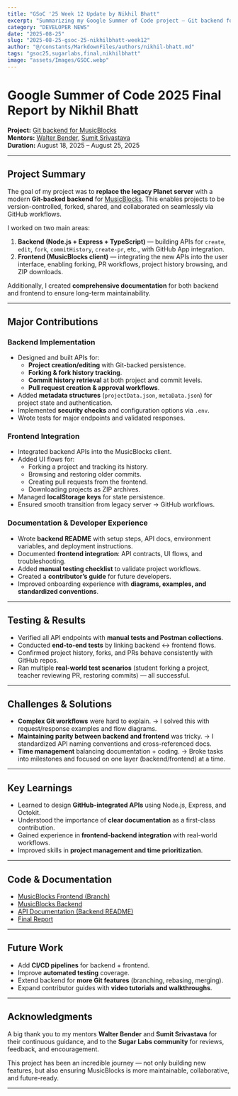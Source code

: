 ```yaml
---
title: "GSoC '25 Week 12 Update by Nikhil Bhatt"
excerpt: "Summarizing my Google Summer of Code project — Git backend for MusicBlocks. Highlights include implementing fork/PR workflows, writing detailed backend + frontend docs, and ensuring future contributors can onboard easily."
category: "DEVELOPER NEWS"
date: "2025-08-25"
slug: "2025-08-25-gsoc-25-nikhilbhatt-week12"
author: "@/constants/MarkdownFiles/authors/nikhil-bhatt.md"
tags: "gsoc25,sugarlabs,final,nikhilbhatt"
image: "assets/Images/GSOC.webp"
---
```


<!-- markdownlint-disable -->

# Google Summer of Code 2025 Final Report by Nikhil Bhatt

**Project:** [Git backend for MusicBlocks](https://github.com/benikk/musicblocks-backend)  
**Mentors:** [Walter Bender](https://github.com/walterbender), [Sumit Srivastava](https://github.com/sum2it)  
**Duration:** August 18, 2025 – August 25, 2025  

---

## Project Summary

The goal of my project was to **replace the legacy Planet server** with a modern **Git-backed backend** for [MusicBlocks](https://github.com/sugarlabs/musicblocks). This enables projects to be version-controlled, forked, shared, and collaborated on seamlessly via GitHub workflows.  

I worked on two main areas:  

1. **Backend (Node.js + Express + TypeScript)** — building APIs for `create`, `edit`, `fork`, `commitHistory`, `create-pr`, etc., with GitHub App integration.  
2. **Frontend (MusicBlocks client)** — integrating the new APIs into the user interface, enabling forking, PR workflows, project history browsing, and ZIP downloads.  

Additionally, I created **comprehensive documentation** for both backend and frontend to ensure long-term maintainability.

---

## Major Contributions

###  **Backend Implementation**
- Designed and built APIs for:
  - **Project creation/editing** with Git-backed persistence.  
  - **Forking & fork history tracking**.  
  - **Commit history retrieval** at both project and commit levels.  
  - **Pull request creation & approval workflows**.  
- Added **metadata structures** (`projectData.json`, `metaData.json`) for project state and authentication.  
- Implemented **security checks** and configuration options via `.env`.  
- Wrote tests for major endpoints and validated responses.  

###  **Frontend Integration**
- Integrated backend APIs into the MusicBlocks client.  
- Added UI flows for:
  - Forking a project and tracking its history.  
  - Browsing and restoring older commits.  
  - Creating pull requests from the frontend.  
  - Downloading projects as ZIP archives.  
- Managed **localStorage keys** for state persistence.  
- Ensured smooth transition from legacy server → GitHub workflows.  

###  **Documentation & Developer Experience**
- Wrote **backend README** with setup steps, API docs, environment variables, and deployment instructions.  
- Documented **frontend integration**: API contracts, UI flows, and troubleshooting.  
- Added **manual testing checklist** to validate project workflows.  
- Created a **contributor’s guide** for future developers.  
- Improved onboarding experience with **diagrams, examples, and standardized conventions**.  

---

## Testing & Results

- Verified all API endpoints with **manual tests and Postman collections**.  
- Conducted **end-to-end tests** by linking backend ↔ frontend flows.  
- Confirmed project history, forks, and PRs behave consistently with GitHub repos.  
- Ran multiple **real-world test scenarios** (student forking a project, teacher reviewing PR, restoring commits) — all successful.  

---

## Challenges & Solutions

- **Complex Git workflows** were hard to explain. → I solved this with request/response examples and flow diagrams.  
- **Maintaining parity between backend and frontend** was tricky. → I standardized API naming conventions and cross-referenced docs.  
- **Time management** balancing documentation + coding. → Broke tasks into milestones and focused on one layer (backend/frontend) at a time.  

---

## Key Learnings

- Learned to design **GitHub-integrated APIs** using Node.js, Express, and Octokit.  
- Understood the importance of **clear documentation** as a first-class contribution.  
- Gained experience in **frontend-backend integration** with real-world workflows.  
- Improved skills in **project management and time prioritization**.  

---

## Code & Documentation

- [MusicBlocks Frontend (Branch)](https://github.com/BeNikk/musicblocks/tree/git-musicblocks-frontend)  
- [MusicBlocks Backend](https://github.com/benikk/musicblocks-backend)  
- [API Documentation (Backend README)](https://github.com/benikk/musicblocks-backend/blob/main/README.md) 
- [Final Report](https://github.com/benikk/GSoC-2025) 

---

## Future Work

- Add **CI/CD pipelines** for backend + frontend.  
- Improve **automated testing** coverage.  
- Extend backend for **more Git features** (branching, rebasing, merging).  
- Expand contributor guides with **video tutorials and walkthroughs**.  

---

## Acknowledgments

A big thank you to my mentors **Walter Bender** and **Sumit Srivastava** for their continuous guidance, and to the **Sugar Labs community** for reviews, feedback, and encouragement.  

This project has been an incredible journey — not only building new features, but also ensuring MusicBlocks is more maintainable, collaborative, and future-ready.  

---
